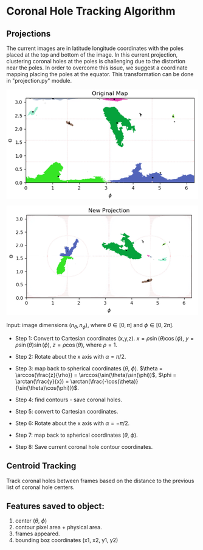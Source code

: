 # Coronal Hole Tracking Algorithm 

## Projections
The current images are in latitude longitude coordinates with the poles placed at the top and bottom of the image. In this current projection, clustering coronal holes at the poles is challenging due to the distortion near the poles. In order to overcome this issue, we suggest a coordinate mapping placing the poles at the equator. This transformation can be done in "projection.py" module. 


![](images/map.png)

![](images/newprojection.png)

Input: image dimensions $(n_{\theta}, n_{\phi})$, where $\theta \in [0, \pi]$ and $\phi \in [0, 2\pi]$.


- Step 1: Convert to Cartesian coordinates (x,y,z).
  $x = \rho \sin(\theta)\cos(\phi)$,
  $y = \rho \sin(\theta)\sin(\phi)$,
  $z = \rho \cos(\theta)$,
  where $\rho = 1$. 
  
- Step 2: Rotate about the x axis with $\alpha = \pi/2$.

- Step 3: map back to spherical coordinates ($\theta$, $\phi$).
  $\theta = \arccos(\frac{z}{\rho}) = \arccos(\sin(\theta)\sin(\phi))$,
  $\phi = \arctan(\frac{y}{x}) = \arctan(\frac{-\cos(\theta)}{\sin(\theta)\cos(\phi)})$.

- Step 4: find contours - save coronal holes. 

- Step 5: convert to Cartesian coordinates. 

- Step 6: Rotate about the x axis with $\alpha = -\pi/2$.

- Step 7: map back to spherical coordinates ($\theta$, $\phi$).

- Step 8: Save current coronal hole contour coordinates. 

## Centroid Tracking 
Track coronal holes between frames based on the distance to the previous list of coronal hole centers. 

## Features saved to object: 

1. center ($\theta$, $\phi$)
2. contour pixel area + physical area. 
3. frames appeared. 
4. bounding boz coordinates (x1, x2, y1, y2)